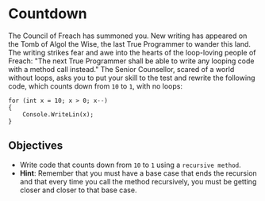 # Countdown

The Council of Freach has summoned you. New writing has appeared on the Tomb of Algol the Wise, the last True Programmer to wander this land. The writing strikes fear and awe into the hearts of the loop-loving people of Freach: "The next True Programmer shall be able to write any looping code with a method call instead." The Senior Counsellor, scared of a world without loops, asks you to put your skill to the test and rewrite the following code, which counts down from `10` to `1`, with no loops:

    for (int x = 10; x > 0; x--)
    {
        Console.WriteLin(x);
    }

## Objectives

- Write code that counts down from `10` to `1` using a `recursive method`.
- **Hint**: Remember that you must have a base case that ends the recursion and that every time you call the method recursively, you must be getting closer and closer to that base case.
